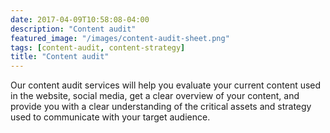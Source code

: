 ```yaml
---
date: 2017-04-09T10:58:08-04:00
description: "Content audit"
featured_image: "/images/content-audit-sheet.png"
tags: [content-audit, content-strategy]
title: "Content audit"
---
```


Our content audit services will help you evaluate your current content used in the website, social media, get a clear overview of your content, and provide you with a clear understanding of the critical assets and strategy used to communicate with your target audience.
